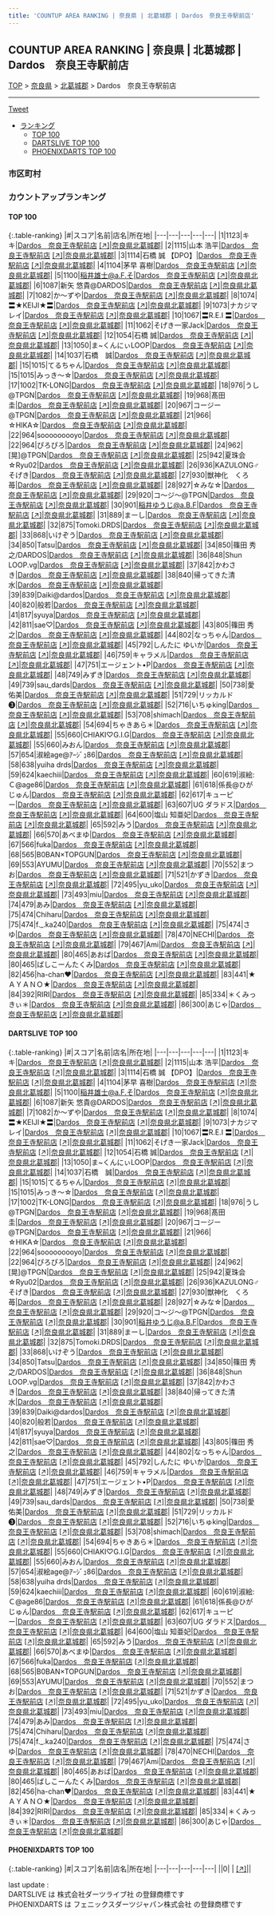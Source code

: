 ```yaml
---
title: 'COUNTUP AREA RANKING | 奈良県 | 北葛城郡 | Dardos　奈良王寺駅前店'
---
```

## COUNTUP AREA RANKING | 奈良県 | 北葛城郡 | Dardos　奈良王寺駅前店

[TOP](/darts/rank/) > [奈良県](/darts/rank/奈良県/) > [北葛城郡](/darts/rank/奈良県/北葛城郡/) > Dardos　奈良王寺駅前店

___

<a href="https://twitter.com/share?ref_src=twsrc%5Etfw" data-text="COUNTUP AREA RANKING | 奈良県北葛城郡Dardos　奈良王寺駅前店" class="twitter-share-button" data-hashtags="DARTSLIVE,PHOENIXDARTS,darts,ダーツ" data-show-count="false">Tweet</a>

* [ランキング](#カウントアップランキング)
    * [TOP 100](#top-100)
    * [DARTSLIVE TOP 100](#dartslive-top-100)
    * [PHOENIXDARTS TOP 100](#phoenixdarts-top-100)

### 市区町村

<ul>

</ul>

### カウントアップランキング

#### TOP 100



{:.table-ranking}
|#|スコア|名前|店名|所在地|
|---|---|---|---|---|
|1|1123|<span class="rank-name-dl">キキ</span>|<a href="/darts/rank/shops/8b7382d19aa26f04790ab824ce8730e5.html">Dardos　奈良王寺駅前店</a> <a href="https://search.dartslive.com/jp/shop/8b7382d19aa26f04790ab824ce8730e5">[↗]</a>|<a href="/darts/rank/奈良県/北葛城郡">奈良県北葛城郡</a>|
|2|1115|<span class="rank-name-dl">山本 浩平</span>|<a href="/darts/rank/shops/8b7382d19aa26f04790ab824ce8730e5.html">Dardos　奈良王寺駅前店</a> <a href="https://search.dartslive.com/jp/shop/8b7382d19aa26f04790ab824ce8730e5">[↗]</a>|<a href="/darts/rank/奈良県/北葛城郡">奈良県北葛城郡</a>|
|3|1114|<span class="rank-name-dl">石橋 誠 【DPO】</span>|<a href="/darts/rank/shops/8b7382d19aa26f04790ab824ce8730e5.html">Dardos　奈良王寺駅前店</a> <a href="https://search.dartslive.com/jp/shop/8b7382d19aa26f04790ab824ce8730e5">[↗]</a>|<a href="/darts/rank/奈良県/北葛城郡">奈良県北葛城郡</a>|
|4|1104|<span class="rank-name-dl">茅早 喜樹</span>|<a href="/darts/rank/shops/8b7382d19aa26f04790ab824ce8730e5.html">Dardos　奈良王寺駅前店</a> <a href="https://search.dartslive.com/jp/shop/8b7382d19aa26f04790ab824ce8730e5">[↗]</a>|<a href="/darts/rank/奈良県/北葛城郡">奈良県北葛城郡</a>|
|5|1100|<span class="rank-name-dl">稲井雄士@a.F.そ</span>|<a href="/darts/rank/shops/8b7382d19aa26f04790ab824ce8730e5.html">Dardos　奈良王寺駅前店</a> <a href="https://search.dartslive.com/jp/shop/8b7382d19aa26f04790ab824ce8730e5">[↗]</a>|<a href="/darts/rank/奈良県/北葛城郡">奈良県北葛城郡</a>|
|6|1087|<span class="rank-name-dl">新矢 悠貴@DARDOS</span>|<a href="/darts/rank/shops/8b7382d19aa26f04790ab824ce8730e5.html">Dardos　奈良王寺駅前店</a> <a href="https://search.dartslive.com/jp/shop/8b7382d19aa26f04790ab824ce8730e5">[↗]</a>|<a href="/darts/rank/奈良県/北葛城郡">奈良県北葛城郡</a>|
|7|1082|<span class="rank-name-dl">か～ずや</span>|<a href="/darts/rank/shops/8b7382d19aa26f04790ab824ce8730e5.html">Dardos　奈良王寺駅前店</a> <a href="https://search.dartslive.com/jp/shop/8b7382d19aa26f04790ab824ce8730e5">[↗]</a>|<a href="/darts/rank/奈良県/北葛城郡">奈良県北葛城郡</a>|
|8|1074|<span class="rank-name-dl">〓★KEIJI★〓</span>|<a href="/darts/rank/shops/8b7382d19aa26f04790ab824ce8730e5.html">Dardos　奈良王寺駅前店</a> <a href="https://search.dartslive.com/jp/shop/8b7382d19aa26f04790ab824ce8730e5">[↗]</a>|<a href="/darts/rank/奈良県/北葛城郡">奈良県北葛城郡</a>|
|9|1073|<span class="rank-name-dl">ナカジマレイ</span>|<a href="/darts/rank/shops/8b7382d19aa26f04790ab824ce8730e5.html">Dardos　奈良王寺駅前店</a> <a href="https://search.dartslive.com/jp/shop/8b7382d19aa26f04790ab824ce8730e5">[↗]</a>|<a href="/darts/rank/奈良県/北葛城郡">奈良県北葛城郡</a>|
|10|1067|<span class="rank-name-dl">〓R.E.I 〓</span>|<a href="/darts/rank/shops/8b7382d19aa26f04790ab824ce8730e5.html">Dardos　奈良王寺駅前店</a> <a href="https://search.dartslive.com/jp/shop/8b7382d19aa26f04790ab824ce8730e5">[↗]</a>|<a href="/darts/rank/奈良県/北葛城郡">奈良県北葛城郡</a>|
|11|1062|<span class="rank-name-dl">そげき一家Jack</span>|<a href="/darts/rank/shops/8b7382d19aa26f04790ab824ce8730e5.html">Dardos　奈良王寺駅前店</a> <a href="https://search.dartslive.com/jp/shop/8b7382d19aa26f04790ab824ce8730e5">[↗]</a>|<a href="/darts/rank/奈良県/北葛城郡">奈良県北葛城郡</a>|
|12|1054|<span class="rank-name-dl">石橋 誠</span>|<a href="/darts/rank/shops/8b7382d19aa26f04790ab824ce8730e5.html">Dardos　奈良王寺駅前店</a> <a href="https://search.dartslive.com/jp/shop/8b7382d19aa26f04790ab824ce8730e5">[↗]</a>|<a href="/darts/rank/奈良県/北葛城郡">奈良県北葛城郡</a>|
|13|1050|<span class="rank-name-dl">ま~くんにぃLOOP</span>|<a href="/darts/rank/shops/8b7382d19aa26f04790ab824ce8730e5.html">Dardos　奈良王寺駅前店</a> <a href="https://search.dartslive.com/jp/shop/8b7382d19aa26f04790ab824ce8730e5">[↗]</a>|<a href="/darts/rank/奈良県/北葛城郡">奈良県北葛城郡</a>|
|14|1037|<span class="rank-name-dl">石橋　誠</span>|<a href="/darts/rank/shops/8b7382d19aa26f04790ab824ce8730e5.html">Dardos　奈良王寺駅前店</a> <a href="https://search.dartslive.com/jp/shop/8b7382d19aa26f04790ab824ce8730e5">[↗]</a>|<a href="/darts/rank/奈良県/北葛城郡">奈良県北葛城郡</a>|
|15|1015|<span class="rank-name-dl">てるちゃん</span>|<a href="/darts/rank/shops/8b7382d19aa26f04790ab824ce8730e5.html">Dardos　奈良王寺駅前店</a> <a href="https://search.dartslive.com/jp/shop/8b7382d19aa26f04790ab824ce8730e5">[↗]</a>|<a href="/darts/rank/奈良県/北葛城郡">奈良県北葛城郡</a>|
|15|1015|<span class="rank-name-dl">みっき〜☆</span>|<a href="/darts/rank/shops/8b7382d19aa26f04790ab824ce8730e5.html">Dardos　奈良王寺駅前店</a> <a href="https://search.dartslive.com/jp/shop/8b7382d19aa26f04790ab824ce8730e5">[↗]</a>|<a href="/darts/rank/奈良県/北葛城郡">奈良県北葛城郡</a>|
|17|1002|<span class="rank-name-dl">TK-LONG</span>|<a href="/darts/rank/shops/8b7382d19aa26f04790ab824ce8730e5.html">Dardos　奈良王寺駅前店</a> <a href="https://search.dartslive.com/jp/shop/8b7382d19aa26f04790ab824ce8730e5">[↗]</a>|<a href="/darts/rank/奈良県/北葛城郡">奈良県北葛城郡</a>|
|18|976|<span class="rank-name-dl">うし@TPGN</span>|<a href="/darts/rank/shops/8b7382d19aa26f04790ab824ce8730e5.html">Dardos　奈良王寺駅前店</a> <a href="https://search.dartslive.com/jp/shop/8b7382d19aa26f04790ab824ce8730e5">[↗]</a>|<a href="/darts/rank/奈良県/北葛城郡">奈良県北葛城郡</a>|
|19|968|<span class="rank-name-dl">髙田　圭</span>|<a href="/darts/rank/shops/8b7382d19aa26f04790ab824ce8730e5.html">Dardos　奈良王寺駅前店</a> <a href="https://search.dartslive.com/jp/shop/8b7382d19aa26f04790ab824ce8730e5">[↗]</a>|<a href="/darts/rank/奈良県/北葛城郡">奈良県北葛城郡</a>|
|20|967|<span class="rank-name-dl">コージー@TPGN</span>|<a href="/darts/rank/shops/8b7382d19aa26f04790ab824ce8730e5.html">Dardos　奈良王寺駅前店</a> <a href="https://search.dartslive.com/jp/shop/8b7382d19aa26f04790ab824ce8730e5">[↗]</a>|<a href="/darts/rank/奈良県/北葛城郡">奈良県北葛城郡</a>|
|21|966|<span class="rank-name-dl">☆HIKA☆</span>|<a href="/darts/rank/shops/8b7382d19aa26f04790ab824ce8730e5.html">Dardos　奈良王寺駅前店</a> <a href="https://search.dartslive.com/jp/shop/8b7382d19aa26f04790ab824ce8730e5">[↗]</a>|<a href="/darts/rank/奈良県/北葛城郡">奈良県北葛城郡</a>|
|22|964|<span class="rank-name-dl">sooooooooyo</span>|<a href="/darts/rank/shops/8b7382d19aa26f04790ab824ce8730e5.html">Dardos　奈良王寺駅前店</a> <a href="https://search.dartslive.com/jp/shop/8b7382d19aa26f04790ab824ce8730e5">[↗]</a>|<a href="/darts/rank/奈良県/北葛城郡">奈良県北葛城郡</a>|
|22|964|<span class="rank-name-dl">ぴろぴろ</span>|<a href="/darts/rank/shops/8b7382d19aa26f04790ab824ce8730e5.html">Dardos　奈良王寺駅前店</a> <a href="https://search.dartslive.com/jp/shop/8b7382d19aa26f04790ab824ce8730e5">[↗]</a>|<a href="/darts/rank/奈良県/北葛城郡">奈良県北葛城郡</a>|
|24|962|<span class="rank-name-dl">[晃]@TPGN</span>|<a href="/darts/rank/shops/8b7382d19aa26f04790ab824ce8730e5.html">Dardos　奈良王寺駅前店</a> <a href="https://search.dartslive.com/jp/shop/8b7382d19aa26f04790ab824ce8730e5">[↗]</a>|<a href="/darts/rank/奈良県/北葛城郡">奈良県北葛城郡</a>|
|25|942|<span class="rank-name-dl">夏珠会☆Ryu02</span>|<a href="/darts/rank/shops/8b7382d19aa26f04790ab824ce8730e5.html">Dardos　奈良王寺駅前店</a> <a href="https://search.dartslive.com/jp/shop/8b7382d19aa26f04790ab824ce8730e5">[↗]</a>|<a href="/darts/rank/奈良県/北葛城郡">奈良県北葛城郡</a>|
|26|936|<span class="rank-name-dl">KAZULONG♂そげき</span>|<a href="/darts/rank/shops/8b7382d19aa26f04790ab824ce8730e5.html">Dardos　奈良王寺駅前店</a> <a href="https://search.dartslive.com/jp/shop/8b7382d19aa26f04790ab824ce8730e5">[↗]</a>|<a href="/darts/rank/奈良県/北葛城郡">奈良県北葛城郡</a>|
|27|930|<span class="rank-name-dl">獣神化　くろ苺</span>|<a href="/darts/rank/shops/8b7382d19aa26f04790ab824ce8730e5.html">Dardos　奈良王寺駅前店</a> <a href="https://search.dartslive.com/jp/shop/8b7382d19aa26f04790ab824ce8730e5">[↗]</a>|<a href="/darts/rank/奈良県/北葛城郡">奈良県北葛城郡</a>|
|28|927|<span class="rank-name-dl">☆みな☆</span>|<a href="/darts/rank/shops/8b7382d19aa26f04790ab824ce8730e5.html">Dardos　奈良王寺駅前店</a> <a href="https://search.dartslive.com/jp/shop/8b7382d19aa26f04790ab824ce8730e5">[↗]</a>|<a href="/darts/rank/奈良県/北葛城郡">奈良県北葛城郡</a>|
|29|920|<span class="rank-name-dl">コ～ジ～@TPGN</span>|<a href="/darts/rank/shops/8b7382d19aa26f04790ab824ce8730e5.html">Dardos　奈良王寺駅前店</a> <a href="https://search.dartslive.com/jp/shop/8b7382d19aa26f04790ab824ce8730e5">[↗]</a>|<a href="/darts/rank/奈良県/北葛城郡">奈良県北葛城郡</a>|
|30|901|<span class="rank-name-dl">稲井ゆうじ@a.B.F</span>|<a href="/darts/rank/shops/8b7382d19aa26f04790ab824ce8730e5.html">Dardos　奈良王寺駅前店</a> <a href="https://search.dartslive.com/jp/shop/8b7382d19aa26f04790ab824ce8730e5">[↗]</a>|<a href="/darts/rank/奈良県/北葛城郡">奈良県北葛城郡</a>|
|31|889|<span class="rank-name-dl">まーし</span>|<a href="/darts/rank/shops/8b7382d19aa26f04790ab824ce8730e5.html">Dardos　奈良王寺駅前店</a> <a href="https://search.dartslive.com/jp/shop/8b7382d19aa26f04790ab824ce8730e5">[↗]</a>|<a href="/darts/rank/奈良県/北葛城郡">奈良県北葛城郡</a>|
|32|875|<span class="rank-name-dl">Tomoki.DRDS</span>|<a href="/darts/rank/shops/8b7382d19aa26f04790ab824ce8730e5.html">Dardos　奈良王寺駅前店</a> <a href="https://search.dartslive.com/jp/shop/8b7382d19aa26f04790ab824ce8730e5">[↗]</a>|<a href="/darts/rank/奈良県/北葛城郡">奈良県北葛城郡</a>|
|33|868|<span class="rank-name-dl">いけぞう</span>|<a href="/darts/rank/shops/8b7382d19aa26f04790ab824ce8730e5.html">Dardos　奈良王寺駅前店</a> <a href="https://search.dartslive.com/jp/shop/8b7382d19aa26f04790ab824ce8730e5">[↗]</a>|<a href="/darts/rank/奈良県/北葛城郡">奈良県北葛城郡</a>|
|34|850|<span class="rank-name-dl">Tatsu</span>|<a href="/darts/rank/shops/8b7382d19aa26f04790ab824ce8730e5.html">Dardos　奈良王寺駅前店</a> <a href="https://search.dartslive.com/jp/shop/8b7382d19aa26f04790ab824ce8730e5">[↗]</a>|<a href="/darts/rank/奈良県/北葛城郡">奈良県北葛城郡</a>|
|34|850|<span class="rank-name-dl">篠田 秀之/DARDOS</span>|<a href="/darts/rank/shops/8b7382d19aa26f04790ab824ce8730e5.html">Dardos　奈良王寺駅前店</a> <a href="https://search.dartslive.com/jp/shop/8b7382d19aa26f04790ab824ce8730e5">[↗]</a>|<a href="/darts/rank/奈良県/北葛城郡">奈良県北葛城郡</a>|
|36|848|<span class="rank-name-dl">Shun LOOP.vg</span>|<a href="/darts/rank/shops/8b7382d19aa26f04790ab824ce8730e5.html">Dardos　奈良王寺駅前店</a> <a href="https://search.dartslive.com/jp/shop/8b7382d19aa26f04790ab824ce8730e5">[↗]</a>|<a href="/darts/rank/奈良県/北葛城郡">奈良県北葛城郡</a>|
|37|842|<span class="rank-name-dl">かわさき</span>|<a href="/darts/rank/shops/8b7382d19aa26f04790ab824ce8730e5.html">Dardos　奈良王寺駅前店</a> <a href="https://search.dartslive.com/jp/shop/8b7382d19aa26f04790ab824ce8730e5">[↗]</a>|<a href="/darts/rank/奈良県/北葛城郡">奈良県北葛城郡</a>|
|38|840|<span class="rank-name-dl">帰ってきた清水</span>|<a href="/darts/rank/shops/8b7382d19aa26f04790ab824ce8730e5.html">Dardos　奈良王寺駅前店</a> <a href="https://search.dartslive.com/jp/shop/8b7382d19aa26f04790ab824ce8730e5">[↗]</a>|<a href="/darts/rank/奈良県/北葛城郡">奈良県北葛城郡</a>|
|39|839|<span class="rank-name-dl">Daiki@dardos</span>|<a href="/darts/rank/shops/8b7382d19aa26f04790ab824ce8730e5.html">Dardos　奈良王寺駅前店</a> <a href="https://search.dartslive.com/jp/shop/8b7382d19aa26f04790ab824ce8730e5">[↗]</a>|<a href="/darts/rank/奈良県/北葛城郡">奈良県北葛城郡</a>|
|40|820|<span class="rank-name-dl">般若</span>|<a href="/darts/rank/shops/8b7382d19aa26f04790ab824ce8730e5.html">Dardos　奈良王寺駅前店</a> <a href="https://search.dartslive.com/jp/shop/8b7382d19aa26f04790ab824ce8730e5">[↗]</a>|<a href="/darts/rank/奈良県/北葛城郡">奈良県北葛城郡</a>|
|41|817|<span class="rank-name-dl">syuya</span>|<a href="/darts/rank/shops/8b7382d19aa26f04790ab824ce8730e5.html">Dardos　奈良王寺駅前店</a> <a href="https://search.dartslive.com/jp/shop/8b7382d19aa26f04790ab824ce8730e5">[↗]</a>|<a href="/darts/rank/奈良県/北葛城郡">奈良県北葛城郡</a>|
|42|811|<span class="rank-name-dl">sae♡</span>|<a href="/darts/rank/shops/8b7382d19aa26f04790ab824ce8730e5.html">Dardos　奈良王寺駅前店</a> <a href="https://search.dartslive.com/jp/shop/8b7382d19aa26f04790ab824ce8730e5">[↗]</a>|<a href="/darts/rank/奈良県/北葛城郡">奈良県北葛城郡</a>|
|43|805|<span class="rank-name-dl">篠田 秀之</span>|<a href="/darts/rank/shops/8b7382d19aa26f04790ab824ce8730e5.html">Dardos　奈良王寺駅前店</a> <a href="https://search.dartslive.com/jp/shop/8b7382d19aa26f04790ab824ce8730e5">[↗]</a>|<a href="/darts/rank/奈良県/北葛城郡">奈良県北葛城郡</a>|
|44|802|<span class="rank-name-dl">なっちゃん</span>|<a href="/darts/rank/shops/8b7382d19aa26f04790ab824ce8730e5.html">Dardos　奈良王寺駅前店</a> <a href="https://search.dartslive.com/jp/shop/8b7382d19aa26f04790ab824ce8730e5">[↗]</a>|<a href="/darts/rank/奈良県/北葛城郡">奈良県北葛城郡</a>|
|45|792|<span class="rank-name-dl">しんたに ゆいか</span>|<a href="/darts/rank/shops/8b7382d19aa26f04790ab824ce8730e5.html">Dardos　奈良王寺駅前店</a> <a href="https://search.dartslive.com/jp/shop/8b7382d19aa26f04790ab824ce8730e5">[↗]</a>|<a href="/darts/rank/奈良県/北葛城郡">奈良県北葛城郡</a>|
|46|759|<span class="rank-name-dl">キャラメル</span>|<a href="/darts/rank/shops/8b7382d19aa26f04790ab824ce8730e5.html">Dardos　奈良王寺駅前店</a> <a href="https://search.dartslive.com/jp/shop/8b7382d19aa26f04790ab824ce8730e5">[↗]</a>|<a href="/darts/rank/奈良県/北葛城郡">奈良県北葛城郡</a>|
|47|751|<span class="rank-name-dl">エージェント•P</span>|<a href="/darts/rank/shops/8b7382d19aa26f04790ab824ce8730e5.html">Dardos　奈良王寺駅前店</a> <a href="https://search.dartslive.com/jp/shop/8b7382d19aa26f04790ab824ce8730e5">[↗]</a>|<a href="/darts/rank/奈良県/北葛城郡">奈良県北葛城郡</a>|
|48|749|<span class="rank-name-dl">みずき</span>|<a href="/darts/rank/shops/8b7382d19aa26f04790ab824ce8730e5.html">Dardos　奈良王寺駅前店</a> <a href="https://search.dartslive.com/jp/shop/8b7382d19aa26f04790ab824ce8730e5">[↗]</a>|<a href="/darts/rank/奈良県/北葛城郡">奈良県北葛城郡</a>|
|49|739|<span class="rank-name-dl">sau_dards</span>|<a href="/darts/rank/shops/8b7382d19aa26f04790ab824ce8730e5.html">Dardos　奈良王寺駅前店</a> <a href="https://search.dartslive.com/jp/shop/8b7382d19aa26f04790ab824ce8730e5">[↗]</a>|<a href="/darts/rank/奈良県/北葛城郡">奈良県北葛城郡</a>|
|50|738|<span class="rank-name-dl">愛佑美</span>|<a href="/darts/rank/shops/8b7382d19aa26f04790ab824ce8730e5.html">Dardos　奈良王寺駅前店</a> <a href="https://search.dartslive.com/jp/shop/8b7382d19aa26f04790ab824ce8730e5">[↗]</a>|<a href="/darts/rank/奈良県/北葛城郡">奈良県北葛城郡</a>|
|51|729|<span class="rank-name-dl">リッカルド❸</span>|<a href="/darts/rank/shops/8b7382d19aa26f04790ab824ce8730e5.html">Dardos　奈良王寺駅前店</a> <a href="https://search.dartslive.com/jp/shop/8b7382d19aa26f04790ab824ce8730e5">[↗]</a>|<a href="/darts/rank/奈良県/北葛城郡">奈良県北葛城郡</a>|
|52|716|<span class="rank-name-dl">いちゅking</span>|<a href="/darts/rank/shops/8b7382d19aa26f04790ab824ce8730e5.html">Dardos　奈良王寺駅前店</a> <a href="https://search.dartslive.com/jp/shop/8b7382d19aa26f04790ab824ce8730e5">[↗]</a>|<a href="/darts/rank/奈良県/北葛城郡">奈良県北葛城郡</a>|
|53|708|<span class="rank-name-dl">shimach</span>|<a href="/darts/rank/shops/8b7382d19aa26f04790ab824ce8730e5.html">Dardos　奈良王寺駅前店</a> <a href="https://search.dartslive.com/jp/shop/8b7382d19aa26f04790ab824ce8730e5">[↗]</a>|<a href="/darts/rank/奈良県/北葛城郡">奈良県北葛城郡</a>|
|54|694|<span class="rank-name-dl">ちゃきあら＊</span>|<a href="/darts/rank/shops/8b7382d19aa26f04790ab824ce8730e5.html">Dardos　奈良王寺駅前店</a> <a href="https://search.dartslive.com/jp/shop/8b7382d19aa26f04790ab824ce8730e5">[↗]</a>|<a href="/darts/rank/奈良県/北葛城郡">奈良県北葛城郡</a>|
|55|660|<span class="rank-name-dl">CHIAKI♡G.I.G</span>|<a href="/darts/rank/shops/8b7382d19aa26f04790ab824ce8730e5.html">Dardos　奈良王寺駅前店</a> <a href="https://search.dartslive.com/jp/shop/8b7382d19aa26f04790ab824ce8730e5">[↗]</a>|<a href="/darts/rank/奈良県/北葛城郡">奈良県北葛城郡</a>|
|55|660|<span class="rank-name-dl">みおん</span>|<a href="/darts/rank/shops/8b7382d19aa26f04790ab824ce8730e5.html">Dardos　奈良王寺駅前店</a> <a href="https://search.dartslive.com/jp/shop/8b7382d19aa26f04790ab824ce8730e5">[↗]</a>|<a href="/darts/rank/奈良県/北葛城郡">奈良県北葛城郡</a>|
|57|654|<span class="rank-name-dl">淑絵age@ｱｰｼﾞｭ86</span>|<a href="/darts/rank/shops/8b7382d19aa26f04790ab824ce8730e5.html">Dardos　奈良王寺駅前店</a> <a href="https://search.dartslive.com/jp/shop/8b7382d19aa26f04790ab824ce8730e5">[↗]</a>|<a href="/darts/rank/奈良県/北葛城郡">奈良県北葛城郡</a>|
|58|638|<span class="rank-name-dl">yuiha drds</span>|<a href="/darts/rank/shops/8b7382d19aa26f04790ab824ce8730e5.html">Dardos　奈良王寺駅前店</a> <a href="https://search.dartslive.com/jp/shop/8b7382d19aa26f04790ab824ce8730e5">[↗]</a>|<a href="/darts/rank/奈良県/北葛城郡">奈良県北葛城郡</a>|
|59|624|<span class="rank-name-dl">kaechiii</span>|<a href="/darts/rank/shops/8b7382d19aa26f04790ab824ce8730e5.html">Dardos　奈良王寺駅前店</a> <a href="https://search.dartslive.com/jp/shop/8b7382d19aa26f04790ab824ce8730e5">[↗]</a>|<a href="/darts/rank/奈良県/北葛城郡">奈良県北葛城郡</a>|
|60|619|<span class="rank-name-dl">淑絵:Ｃ@age86</span>|<a href="/darts/rank/shops/8b7382d19aa26f04790ab824ce8730e5.html">Dardos　奈良王寺駅前店</a> <a href="https://search.dartslive.com/jp/shop/8b7382d19aa26f04790ab824ce8730e5">[↗]</a>|<a href="/darts/rank/奈良県/北葛城郡">奈良県北葛城郡</a>|
|61|618|<span class="rank-name-dl">係長@ひがじゅん</span>|<a href="/darts/rank/shops/8b7382d19aa26f04790ab824ce8730e5.html">Dardos　奈良王寺駅前店</a> <a href="https://search.dartslive.com/jp/shop/8b7382d19aa26f04790ab824ce8730e5">[↗]</a>|<a href="/darts/rank/奈良県/北葛城郡">奈良県北葛城郡</a>|
|62|617|<span class="rank-name-dl">キューピー</span>|<a href="/darts/rank/shops/8b7382d19aa26f04790ab824ce8730e5.html">Dardos　奈良王寺駅前店</a> <a href="https://search.dartslive.com/jp/shop/8b7382d19aa26f04790ab824ce8730e5">[↗]</a>|<a href="/darts/rank/奈良県/北葛城郡">奈良県北葛城郡</a>|
|63|607|<span class="rank-name-dl">UG ダラドス</span>|<a href="/darts/rank/shops/8b7382d19aa26f04790ab824ce8730e5.html">Dardos　奈良王寺駅前店</a> <a href="https://search.dartslive.com/jp/shop/8b7382d19aa26f04790ab824ce8730e5">[↗]</a>|<a href="/darts/rank/奈良県/北葛城郡">奈良県北葛城郡</a>|
|64|600|<span class="rank-name-dl">塩山 知亜妃</span>|<a href="/darts/rank/shops/8b7382d19aa26f04790ab824ce8730e5.html">Dardos　奈良王寺駅前店</a> <a href="https://search.dartslive.com/jp/shop/8b7382d19aa26f04790ab824ce8730e5">[↗]</a>|<a href="/darts/rank/奈良県/北葛城郡">奈良県北葛城郡</a>|
|65|592|<span class="rank-name-dl">みう</span>|<a href="/darts/rank/shops/8b7382d19aa26f04790ab824ce8730e5.html">Dardos　奈良王寺駅前店</a> <a href="https://search.dartslive.com/jp/shop/8b7382d19aa26f04790ab824ce8730e5">[↗]</a>|<a href="/darts/rank/奈良県/北葛城郡">奈良県北葛城郡</a>|
|66|570|<span class="rank-name-dl">あべまゆ</span>|<a href="/darts/rank/shops/8b7382d19aa26f04790ab824ce8730e5.html">Dardos　奈良王寺駅前店</a> <a href="https://search.dartslive.com/jp/shop/8b7382d19aa26f04790ab824ce8730e5">[↗]</a>|<a href="/darts/rank/奈良県/北葛城郡">奈良県北葛城郡</a>|
|67|566|<span class="rank-name-dl">fuka</span>|<a href="/darts/rank/shops/8b7382d19aa26f04790ab824ce8730e5.html">Dardos　奈良王寺駅前店</a> <a href="https://search.dartslive.com/jp/shop/8b7382d19aa26f04790ab824ce8730e5">[↗]</a>|<a href="/darts/rank/奈良県/北葛城郡">奈良県北葛城郡</a>|
|68|565|<span class="rank-name-dl">B0BAN×TOPGUN</span>|<a href="/darts/rank/shops/8b7382d19aa26f04790ab824ce8730e5.html">Dardos　奈良王寺駅前店</a> <a href="https://search.dartslive.com/jp/shop/8b7382d19aa26f04790ab824ce8730e5">[↗]</a>|<a href="/darts/rank/奈良県/北葛城郡">奈良県北葛城郡</a>|
|69|553|<span class="rank-name-dl">AYUMU</span>|<a href="/darts/rank/shops/8b7382d19aa26f04790ab824ce8730e5.html">Dardos　奈良王寺駅前店</a> <a href="https://search.dartslive.com/jp/shop/8b7382d19aa26f04790ab824ce8730e5">[↗]</a>|<a href="/darts/rank/奈良県/北葛城郡">奈良県北葛城郡</a>|
|70|552|<span class="rank-name-dl">まつお</span>|<a href="/darts/rank/shops/8b7382d19aa26f04790ab824ce8730e5.html">Dardos　奈良王寺駅前店</a> <a href="https://search.dartslive.com/jp/shop/8b7382d19aa26f04790ab824ce8730e5">[↗]</a>|<a href="/darts/rank/奈良県/北葛城郡">奈良県北葛城郡</a>|
|71|521|<span class="rank-name-dl">かずき</span>|<a href="/darts/rank/shops/8b7382d19aa26f04790ab824ce8730e5.html">Dardos　奈良王寺駅前店</a> <a href="https://search.dartslive.com/jp/shop/8b7382d19aa26f04790ab824ce8730e5">[↗]</a>|<a href="/darts/rank/奈良県/北葛城郡">奈良県北葛城郡</a>|
|72|495|<span class="rank-name-dl">yu_uko</span>|<a href="/darts/rank/shops/8b7382d19aa26f04790ab824ce8730e5.html">Dardos　奈良王寺駅前店</a> <a href="https://search.dartslive.com/jp/shop/8b7382d19aa26f04790ab824ce8730e5">[↗]</a>|<a href="/darts/rank/奈良県/北葛城郡">奈良県北葛城郡</a>|
|73|493|<span class="rank-name-dl">miu</span>|<a href="/darts/rank/shops/8b7382d19aa26f04790ab824ce8730e5.html">Dardos　奈良王寺駅前店</a> <a href="https://search.dartslive.com/jp/shop/8b7382d19aa26f04790ab824ce8730e5">[↗]</a>|<a href="/darts/rank/奈良県/北葛城郡">奈良県北葛城郡</a>|
|74|479|<span class="rank-name-dl">あみ</span>|<a href="/darts/rank/shops/8b7382d19aa26f04790ab824ce8730e5.html">Dardos　奈良王寺駅前店</a> <a href="https://search.dartslive.com/jp/shop/8b7382d19aa26f04790ab824ce8730e5">[↗]</a>|<a href="/darts/rank/奈良県/北葛城郡">奈良県北葛城郡</a>|
|75|474|<span class="rank-name-dl">Chiharu</span>|<a href="/darts/rank/shops/8b7382d19aa26f04790ab824ce8730e5.html">Dardos　奈良王寺駅前店</a> <a href="https://search.dartslive.com/jp/shop/8b7382d19aa26f04790ab824ce8730e5">[↗]</a>|<a href="/darts/rank/奈良県/北葛城郡">奈良県北葛城郡</a>|
|75|474|<span class="rank-name-dl">f._.ka240</span>|<a href="/darts/rank/shops/8b7382d19aa26f04790ab824ce8730e5.html">Dardos　奈良王寺駅前店</a> <a href="https://search.dartslive.com/jp/shop/8b7382d19aa26f04790ab824ce8730e5">[↗]</a>|<a href="/darts/rank/奈良県/北葛城郡">奈良県北葛城郡</a>|
|75|474|<span class="rank-name-dl">さゆ</span>|<a href="/darts/rank/shops/8b7382d19aa26f04790ab824ce8730e5.html">Dardos　奈良王寺駅前店</a> <a href="https://search.dartslive.com/jp/shop/8b7382d19aa26f04790ab824ce8730e5">[↗]</a>|<a href="/darts/rank/奈良県/北葛城郡">奈良県北葛城郡</a>|
|78|470|<span class="rank-name-dl">NECHI</span>|<a href="/darts/rank/shops/8b7382d19aa26f04790ab824ce8730e5.html">Dardos　奈良王寺駅前店</a> <a href="https://search.dartslive.com/jp/shop/8b7382d19aa26f04790ab824ce8730e5">[↗]</a>|<a href="/darts/rank/奈良県/北葛城郡">奈良県北葛城郡</a>|
|79|467|<span class="rank-name-dl">Ami</span>|<a href="/darts/rank/shops/8b7382d19aa26f04790ab824ce8730e5.html">Dardos　奈良王寺駅前店</a> <a href="https://search.dartslive.com/jp/shop/8b7382d19aa26f04790ab824ce8730e5">[↗]</a>|<a href="/darts/rank/奈良県/北葛城郡">奈良県北葛城郡</a>|
|80|465|<span class="rank-name-dl">あおば</span>|<a href="/darts/rank/shops/8b7382d19aa26f04790ab824ce8730e5.html">Dardos　奈良王寺駅前店</a> <a href="https://search.dartslive.com/jp/shop/8b7382d19aa26f04790ab824ce8730e5">[↗]</a>|<a href="/darts/rank/奈良県/北葛城郡">奈良県北葛城郡</a>|
|80|465|<span class="rank-name-dl">ばしこーんたくみ</span>|<a href="/darts/rank/shops/8b7382d19aa26f04790ab824ce8730e5.html">Dardos　奈良王寺駅前店</a> <a href="https://search.dartslive.com/jp/shop/8b7382d19aa26f04790ab824ce8730e5">[↗]</a>|<a href="/darts/rank/奈良県/北葛城郡">奈良県北葛城郡</a>|
|82|456|<span class="rank-name-dl">ha-chan❤︎</span>|<a href="/darts/rank/shops/8b7382d19aa26f04790ab824ce8730e5.html">Dardos　奈良王寺駅前店</a> <a href="https://search.dartslive.com/jp/shop/8b7382d19aa26f04790ab824ce8730e5">[↗]</a>|<a href="/darts/rank/奈良県/北葛城郡">奈良県北葛城郡</a>|
|83|441|<span class="rank-name-dl">★ＡＹＡＮＯ★</span>|<a href="/darts/rank/shops/8b7382d19aa26f04790ab824ce8730e5.html">Dardos　奈良王寺駅前店</a> <a href="https://search.dartslive.com/jp/shop/8b7382d19aa26f04790ab824ce8730e5">[↗]</a>|<a href="/darts/rank/奈良県/北葛城郡">奈良県北葛城郡</a>|
|84|392|<span class="rank-name-dl">RIRI</span>|<a href="/darts/rank/shops/8b7382d19aa26f04790ab824ce8730e5.html">Dardos　奈良王寺駅前店</a> <a href="https://search.dartslive.com/jp/shop/8b7382d19aa26f04790ab824ce8730e5">[↗]</a>|<a href="/darts/rank/奈良県/北葛城郡">奈良県北葛城郡</a>|
|85|334|<span class="rank-name-dl">＊くみっきぃ＊</span>|<a href="/darts/rank/shops/8b7382d19aa26f04790ab824ce8730e5.html">Dardos　奈良王寺駅前店</a> <a href="https://search.dartslive.com/jp/shop/8b7382d19aa26f04790ab824ce8730e5">[↗]</a>|<a href="/darts/rank/奈良県/北葛城郡">奈良県北葛城郡</a>|
|86|300|<span class="rank-name-dl">あじゃ</span>|<a href="/darts/rank/shops/8b7382d19aa26f04790ab824ce8730e5.html">Dardos　奈良王寺駅前店</a> <a href="https://search.dartslive.com/jp/shop/8b7382d19aa26f04790ab824ce8730e5">[↗]</a>|<a href="/darts/rank/奈良県/北葛城郡">奈良県北葛城郡</a>|


#### DARTSLIVE TOP 100



{:.table-ranking}
|#|スコア|名前|店名|所在地|
|---|---|---|---|---|
|1|1123|<span class="rank-name-dl">キキ</span>|<a href="/darts/rank/shops/8b7382d19aa26f04790ab824ce8730e5.html">Dardos　奈良王寺駅前店</a> <a href="https://search.dartslive.com/jp/shop/8b7382d19aa26f04790ab824ce8730e5">[↗]</a>|<a href="/darts/rank/奈良県/北葛城郡">奈良県北葛城郡</a>|
|2|1115|<span class="rank-name-dl">山本 浩平</span>|<a href="/darts/rank/shops/8b7382d19aa26f04790ab824ce8730e5.html">Dardos　奈良王寺駅前店</a> <a href="https://search.dartslive.com/jp/shop/8b7382d19aa26f04790ab824ce8730e5">[↗]</a>|<a href="/darts/rank/奈良県/北葛城郡">奈良県北葛城郡</a>|
|3|1114|<span class="rank-name-dl">石橋 誠 【DPO】</span>|<a href="/darts/rank/shops/8b7382d19aa26f04790ab824ce8730e5.html">Dardos　奈良王寺駅前店</a> <a href="https://search.dartslive.com/jp/shop/8b7382d19aa26f04790ab824ce8730e5">[↗]</a>|<a href="/darts/rank/奈良県/北葛城郡">奈良県北葛城郡</a>|
|4|1104|<span class="rank-name-dl">茅早 喜樹</span>|<a href="/darts/rank/shops/8b7382d19aa26f04790ab824ce8730e5.html">Dardos　奈良王寺駅前店</a> <a href="https://search.dartslive.com/jp/shop/8b7382d19aa26f04790ab824ce8730e5">[↗]</a>|<a href="/darts/rank/奈良県/北葛城郡">奈良県北葛城郡</a>|
|5|1100|<span class="rank-name-dl">稲井雄士@a.F.そ</span>|<a href="/darts/rank/shops/8b7382d19aa26f04790ab824ce8730e5.html">Dardos　奈良王寺駅前店</a> <a href="https://search.dartslive.com/jp/shop/8b7382d19aa26f04790ab824ce8730e5">[↗]</a>|<a href="/darts/rank/奈良県/北葛城郡">奈良県北葛城郡</a>|
|6|1087|<span class="rank-name-dl">新矢 悠貴@DARDOS</span>|<a href="/darts/rank/shops/8b7382d19aa26f04790ab824ce8730e5.html">Dardos　奈良王寺駅前店</a> <a href="https://search.dartslive.com/jp/shop/8b7382d19aa26f04790ab824ce8730e5">[↗]</a>|<a href="/darts/rank/奈良県/北葛城郡">奈良県北葛城郡</a>|
|7|1082|<span class="rank-name-dl">か～ずや</span>|<a href="/darts/rank/shops/8b7382d19aa26f04790ab824ce8730e5.html">Dardos　奈良王寺駅前店</a> <a href="https://search.dartslive.com/jp/shop/8b7382d19aa26f04790ab824ce8730e5">[↗]</a>|<a href="/darts/rank/奈良県/北葛城郡">奈良県北葛城郡</a>|
|8|1074|<span class="rank-name-dl">〓★KEIJI★〓</span>|<a href="/darts/rank/shops/8b7382d19aa26f04790ab824ce8730e5.html">Dardos　奈良王寺駅前店</a> <a href="https://search.dartslive.com/jp/shop/8b7382d19aa26f04790ab824ce8730e5">[↗]</a>|<a href="/darts/rank/奈良県/北葛城郡">奈良県北葛城郡</a>|
|9|1073|<span class="rank-name-dl">ナカジマレイ</span>|<a href="/darts/rank/shops/8b7382d19aa26f04790ab824ce8730e5.html">Dardos　奈良王寺駅前店</a> <a href="https://search.dartslive.com/jp/shop/8b7382d19aa26f04790ab824ce8730e5">[↗]</a>|<a href="/darts/rank/奈良県/北葛城郡">奈良県北葛城郡</a>|
|10|1067|<span class="rank-name-dl">〓R.E.I 〓</span>|<a href="/darts/rank/shops/8b7382d19aa26f04790ab824ce8730e5.html">Dardos　奈良王寺駅前店</a> <a href="https://search.dartslive.com/jp/shop/8b7382d19aa26f04790ab824ce8730e5">[↗]</a>|<a href="/darts/rank/奈良県/北葛城郡">奈良県北葛城郡</a>|
|11|1062|<span class="rank-name-dl">そげき一家Jack</span>|<a href="/darts/rank/shops/8b7382d19aa26f04790ab824ce8730e5.html">Dardos　奈良王寺駅前店</a> <a href="https://search.dartslive.com/jp/shop/8b7382d19aa26f04790ab824ce8730e5">[↗]</a>|<a href="/darts/rank/奈良県/北葛城郡">奈良県北葛城郡</a>|
|12|1054|<span class="rank-name-dl">石橋 誠</span>|<a href="/darts/rank/shops/8b7382d19aa26f04790ab824ce8730e5.html">Dardos　奈良王寺駅前店</a> <a href="https://search.dartslive.com/jp/shop/8b7382d19aa26f04790ab824ce8730e5">[↗]</a>|<a href="/darts/rank/奈良県/北葛城郡">奈良県北葛城郡</a>|
|13|1050|<span class="rank-name-dl">ま~くんにぃLOOP</span>|<a href="/darts/rank/shops/8b7382d19aa26f04790ab824ce8730e5.html">Dardos　奈良王寺駅前店</a> <a href="https://search.dartslive.com/jp/shop/8b7382d19aa26f04790ab824ce8730e5">[↗]</a>|<a href="/darts/rank/奈良県/北葛城郡">奈良県北葛城郡</a>|
|14|1037|<span class="rank-name-dl">石橋　誠</span>|<a href="/darts/rank/shops/8b7382d19aa26f04790ab824ce8730e5.html">Dardos　奈良王寺駅前店</a> <a href="https://search.dartslive.com/jp/shop/8b7382d19aa26f04790ab824ce8730e5">[↗]</a>|<a href="/darts/rank/奈良県/北葛城郡">奈良県北葛城郡</a>|
|15|1015|<span class="rank-name-dl">てるちゃん</span>|<a href="/darts/rank/shops/8b7382d19aa26f04790ab824ce8730e5.html">Dardos　奈良王寺駅前店</a> <a href="https://search.dartslive.com/jp/shop/8b7382d19aa26f04790ab824ce8730e5">[↗]</a>|<a href="/darts/rank/奈良県/北葛城郡">奈良県北葛城郡</a>|
|15|1015|<span class="rank-name-dl">みっき〜☆</span>|<a href="/darts/rank/shops/8b7382d19aa26f04790ab824ce8730e5.html">Dardos　奈良王寺駅前店</a> <a href="https://search.dartslive.com/jp/shop/8b7382d19aa26f04790ab824ce8730e5">[↗]</a>|<a href="/darts/rank/奈良県/北葛城郡">奈良県北葛城郡</a>|
|17|1002|<span class="rank-name-dl">TK-LONG</span>|<a href="/darts/rank/shops/8b7382d19aa26f04790ab824ce8730e5.html">Dardos　奈良王寺駅前店</a> <a href="https://search.dartslive.com/jp/shop/8b7382d19aa26f04790ab824ce8730e5">[↗]</a>|<a href="/darts/rank/奈良県/北葛城郡">奈良県北葛城郡</a>|
|18|976|<span class="rank-name-dl">うし@TPGN</span>|<a href="/darts/rank/shops/8b7382d19aa26f04790ab824ce8730e5.html">Dardos　奈良王寺駅前店</a> <a href="https://search.dartslive.com/jp/shop/8b7382d19aa26f04790ab824ce8730e5">[↗]</a>|<a href="/darts/rank/奈良県/北葛城郡">奈良県北葛城郡</a>|
|19|968|<span class="rank-name-dl">髙田　圭</span>|<a href="/darts/rank/shops/8b7382d19aa26f04790ab824ce8730e5.html">Dardos　奈良王寺駅前店</a> <a href="https://search.dartslive.com/jp/shop/8b7382d19aa26f04790ab824ce8730e5">[↗]</a>|<a href="/darts/rank/奈良県/北葛城郡">奈良県北葛城郡</a>|
|20|967|<span class="rank-name-dl">コージー@TPGN</span>|<a href="/darts/rank/shops/8b7382d19aa26f04790ab824ce8730e5.html">Dardos　奈良王寺駅前店</a> <a href="https://search.dartslive.com/jp/shop/8b7382d19aa26f04790ab824ce8730e5">[↗]</a>|<a href="/darts/rank/奈良県/北葛城郡">奈良県北葛城郡</a>|
|21|966|<span class="rank-name-dl">☆HIKA☆</span>|<a href="/darts/rank/shops/8b7382d19aa26f04790ab824ce8730e5.html">Dardos　奈良王寺駅前店</a> <a href="https://search.dartslive.com/jp/shop/8b7382d19aa26f04790ab824ce8730e5">[↗]</a>|<a href="/darts/rank/奈良県/北葛城郡">奈良県北葛城郡</a>|
|22|964|<span class="rank-name-dl">sooooooooyo</span>|<a href="/darts/rank/shops/8b7382d19aa26f04790ab824ce8730e5.html">Dardos　奈良王寺駅前店</a> <a href="https://search.dartslive.com/jp/shop/8b7382d19aa26f04790ab824ce8730e5">[↗]</a>|<a href="/darts/rank/奈良県/北葛城郡">奈良県北葛城郡</a>|
|22|964|<span class="rank-name-dl">ぴろぴろ</span>|<a href="/darts/rank/shops/8b7382d19aa26f04790ab824ce8730e5.html">Dardos　奈良王寺駅前店</a> <a href="https://search.dartslive.com/jp/shop/8b7382d19aa26f04790ab824ce8730e5">[↗]</a>|<a href="/darts/rank/奈良県/北葛城郡">奈良県北葛城郡</a>|
|24|962|<span class="rank-name-dl">[晃]@TPGN</span>|<a href="/darts/rank/shops/8b7382d19aa26f04790ab824ce8730e5.html">Dardos　奈良王寺駅前店</a> <a href="https://search.dartslive.com/jp/shop/8b7382d19aa26f04790ab824ce8730e5">[↗]</a>|<a href="/darts/rank/奈良県/北葛城郡">奈良県北葛城郡</a>|
|25|942|<span class="rank-name-dl">夏珠会☆Ryu02</span>|<a href="/darts/rank/shops/8b7382d19aa26f04790ab824ce8730e5.html">Dardos　奈良王寺駅前店</a> <a href="https://search.dartslive.com/jp/shop/8b7382d19aa26f04790ab824ce8730e5">[↗]</a>|<a href="/darts/rank/奈良県/北葛城郡">奈良県北葛城郡</a>|
|26|936|<span class="rank-name-dl">KAZULONG♂そげき</span>|<a href="/darts/rank/shops/8b7382d19aa26f04790ab824ce8730e5.html">Dardos　奈良王寺駅前店</a> <a href="https://search.dartslive.com/jp/shop/8b7382d19aa26f04790ab824ce8730e5">[↗]</a>|<a href="/darts/rank/奈良県/北葛城郡">奈良県北葛城郡</a>|
|27|930|<span class="rank-name-dl">獣神化　くろ苺</span>|<a href="/darts/rank/shops/8b7382d19aa26f04790ab824ce8730e5.html">Dardos　奈良王寺駅前店</a> <a href="https://search.dartslive.com/jp/shop/8b7382d19aa26f04790ab824ce8730e5">[↗]</a>|<a href="/darts/rank/奈良県/北葛城郡">奈良県北葛城郡</a>|
|28|927|<span class="rank-name-dl">☆みな☆</span>|<a href="/darts/rank/shops/8b7382d19aa26f04790ab824ce8730e5.html">Dardos　奈良王寺駅前店</a> <a href="https://search.dartslive.com/jp/shop/8b7382d19aa26f04790ab824ce8730e5">[↗]</a>|<a href="/darts/rank/奈良県/北葛城郡">奈良県北葛城郡</a>|
|29|920|<span class="rank-name-dl">コ～ジ～@TPGN</span>|<a href="/darts/rank/shops/8b7382d19aa26f04790ab824ce8730e5.html">Dardos　奈良王寺駅前店</a> <a href="https://search.dartslive.com/jp/shop/8b7382d19aa26f04790ab824ce8730e5">[↗]</a>|<a href="/darts/rank/奈良県/北葛城郡">奈良県北葛城郡</a>|
|30|901|<span class="rank-name-dl">稲井ゆうじ@a.B.F</span>|<a href="/darts/rank/shops/8b7382d19aa26f04790ab824ce8730e5.html">Dardos　奈良王寺駅前店</a> <a href="https://search.dartslive.com/jp/shop/8b7382d19aa26f04790ab824ce8730e5">[↗]</a>|<a href="/darts/rank/奈良県/北葛城郡">奈良県北葛城郡</a>|
|31|889|<span class="rank-name-dl">まーし</span>|<a href="/darts/rank/shops/8b7382d19aa26f04790ab824ce8730e5.html">Dardos　奈良王寺駅前店</a> <a href="https://search.dartslive.com/jp/shop/8b7382d19aa26f04790ab824ce8730e5">[↗]</a>|<a href="/darts/rank/奈良県/北葛城郡">奈良県北葛城郡</a>|
|32|875|<span class="rank-name-dl">Tomoki.DRDS</span>|<a href="/darts/rank/shops/8b7382d19aa26f04790ab824ce8730e5.html">Dardos　奈良王寺駅前店</a> <a href="https://search.dartslive.com/jp/shop/8b7382d19aa26f04790ab824ce8730e5">[↗]</a>|<a href="/darts/rank/奈良県/北葛城郡">奈良県北葛城郡</a>|
|33|868|<span class="rank-name-dl">いけぞう</span>|<a href="/darts/rank/shops/8b7382d19aa26f04790ab824ce8730e5.html">Dardos　奈良王寺駅前店</a> <a href="https://search.dartslive.com/jp/shop/8b7382d19aa26f04790ab824ce8730e5">[↗]</a>|<a href="/darts/rank/奈良県/北葛城郡">奈良県北葛城郡</a>|
|34|850|<span class="rank-name-dl">Tatsu</span>|<a href="/darts/rank/shops/8b7382d19aa26f04790ab824ce8730e5.html">Dardos　奈良王寺駅前店</a> <a href="https://search.dartslive.com/jp/shop/8b7382d19aa26f04790ab824ce8730e5">[↗]</a>|<a href="/darts/rank/奈良県/北葛城郡">奈良県北葛城郡</a>|
|34|850|<span class="rank-name-dl">篠田 秀之/DARDOS</span>|<a href="/darts/rank/shops/8b7382d19aa26f04790ab824ce8730e5.html">Dardos　奈良王寺駅前店</a> <a href="https://search.dartslive.com/jp/shop/8b7382d19aa26f04790ab824ce8730e5">[↗]</a>|<a href="/darts/rank/奈良県/北葛城郡">奈良県北葛城郡</a>|
|36|848|<span class="rank-name-dl">Shun LOOP.vg</span>|<a href="/darts/rank/shops/8b7382d19aa26f04790ab824ce8730e5.html">Dardos　奈良王寺駅前店</a> <a href="https://search.dartslive.com/jp/shop/8b7382d19aa26f04790ab824ce8730e5">[↗]</a>|<a href="/darts/rank/奈良県/北葛城郡">奈良県北葛城郡</a>|
|37|842|<span class="rank-name-dl">かわさき</span>|<a href="/darts/rank/shops/8b7382d19aa26f04790ab824ce8730e5.html">Dardos　奈良王寺駅前店</a> <a href="https://search.dartslive.com/jp/shop/8b7382d19aa26f04790ab824ce8730e5">[↗]</a>|<a href="/darts/rank/奈良県/北葛城郡">奈良県北葛城郡</a>|
|38|840|<span class="rank-name-dl">帰ってきた清水</span>|<a href="/darts/rank/shops/8b7382d19aa26f04790ab824ce8730e5.html">Dardos　奈良王寺駅前店</a> <a href="https://search.dartslive.com/jp/shop/8b7382d19aa26f04790ab824ce8730e5">[↗]</a>|<a href="/darts/rank/奈良県/北葛城郡">奈良県北葛城郡</a>|
|39|839|<span class="rank-name-dl">Daiki@dardos</span>|<a href="/darts/rank/shops/8b7382d19aa26f04790ab824ce8730e5.html">Dardos　奈良王寺駅前店</a> <a href="https://search.dartslive.com/jp/shop/8b7382d19aa26f04790ab824ce8730e5">[↗]</a>|<a href="/darts/rank/奈良県/北葛城郡">奈良県北葛城郡</a>|
|40|820|<span class="rank-name-dl">般若</span>|<a href="/darts/rank/shops/8b7382d19aa26f04790ab824ce8730e5.html">Dardos　奈良王寺駅前店</a> <a href="https://search.dartslive.com/jp/shop/8b7382d19aa26f04790ab824ce8730e5">[↗]</a>|<a href="/darts/rank/奈良県/北葛城郡">奈良県北葛城郡</a>|
|41|817|<span class="rank-name-dl">syuya</span>|<a href="/darts/rank/shops/8b7382d19aa26f04790ab824ce8730e5.html">Dardos　奈良王寺駅前店</a> <a href="https://search.dartslive.com/jp/shop/8b7382d19aa26f04790ab824ce8730e5">[↗]</a>|<a href="/darts/rank/奈良県/北葛城郡">奈良県北葛城郡</a>|
|42|811|<span class="rank-name-dl">sae♡</span>|<a href="/darts/rank/shops/8b7382d19aa26f04790ab824ce8730e5.html">Dardos　奈良王寺駅前店</a> <a href="https://search.dartslive.com/jp/shop/8b7382d19aa26f04790ab824ce8730e5">[↗]</a>|<a href="/darts/rank/奈良県/北葛城郡">奈良県北葛城郡</a>|
|43|805|<span class="rank-name-dl">篠田 秀之</span>|<a href="/darts/rank/shops/8b7382d19aa26f04790ab824ce8730e5.html">Dardos　奈良王寺駅前店</a> <a href="https://search.dartslive.com/jp/shop/8b7382d19aa26f04790ab824ce8730e5">[↗]</a>|<a href="/darts/rank/奈良県/北葛城郡">奈良県北葛城郡</a>|
|44|802|<span class="rank-name-dl">なっちゃん</span>|<a href="/darts/rank/shops/8b7382d19aa26f04790ab824ce8730e5.html">Dardos　奈良王寺駅前店</a> <a href="https://search.dartslive.com/jp/shop/8b7382d19aa26f04790ab824ce8730e5">[↗]</a>|<a href="/darts/rank/奈良県/北葛城郡">奈良県北葛城郡</a>|
|45|792|<span class="rank-name-dl">しんたに ゆいか</span>|<a href="/darts/rank/shops/8b7382d19aa26f04790ab824ce8730e5.html">Dardos　奈良王寺駅前店</a> <a href="https://search.dartslive.com/jp/shop/8b7382d19aa26f04790ab824ce8730e5">[↗]</a>|<a href="/darts/rank/奈良県/北葛城郡">奈良県北葛城郡</a>|
|46|759|<span class="rank-name-dl">キャラメル</span>|<a href="/darts/rank/shops/8b7382d19aa26f04790ab824ce8730e5.html">Dardos　奈良王寺駅前店</a> <a href="https://search.dartslive.com/jp/shop/8b7382d19aa26f04790ab824ce8730e5">[↗]</a>|<a href="/darts/rank/奈良県/北葛城郡">奈良県北葛城郡</a>|
|47|751|<span class="rank-name-dl">エージェント•P</span>|<a href="/darts/rank/shops/8b7382d19aa26f04790ab824ce8730e5.html">Dardos　奈良王寺駅前店</a> <a href="https://search.dartslive.com/jp/shop/8b7382d19aa26f04790ab824ce8730e5">[↗]</a>|<a href="/darts/rank/奈良県/北葛城郡">奈良県北葛城郡</a>|
|48|749|<span class="rank-name-dl">みずき</span>|<a href="/darts/rank/shops/8b7382d19aa26f04790ab824ce8730e5.html">Dardos　奈良王寺駅前店</a> <a href="https://search.dartslive.com/jp/shop/8b7382d19aa26f04790ab824ce8730e5">[↗]</a>|<a href="/darts/rank/奈良県/北葛城郡">奈良県北葛城郡</a>|
|49|739|<span class="rank-name-dl">sau_dards</span>|<a href="/darts/rank/shops/8b7382d19aa26f04790ab824ce8730e5.html">Dardos　奈良王寺駅前店</a> <a href="https://search.dartslive.com/jp/shop/8b7382d19aa26f04790ab824ce8730e5">[↗]</a>|<a href="/darts/rank/奈良県/北葛城郡">奈良県北葛城郡</a>|
|50|738|<span class="rank-name-dl">愛佑美</span>|<a href="/darts/rank/shops/8b7382d19aa26f04790ab824ce8730e5.html">Dardos　奈良王寺駅前店</a> <a href="https://search.dartslive.com/jp/shop/8b7382d19aa26f04790ab824ce8730e5">[↗]</a>|<a href="/darts/rank/奈良県/北葛城郡">奈良県北葛城郡</a>|
|51|729|<span class="rank-name-dl">リッカルド❸</span>|<a href="/darts/rank/shops/8b7382d19aa26f04790ab824ce8730e5.html">Dardos　奈良王寺駅前店</a> <a href="https://search.dartslive.com/jp/shop/8b7382d19aa26f04790ab824ce8730e5">[↗]</a>|<a href="/darts/rank/奈良県/北葛城郡">奈良県北葛城郡</a>|
|52|716|<span class="rank-name-dl">いちゅking</span>|<a href="/darts/rank/shops/8b7382d19aa26f04790ab824ce8730e5.html">Dardos　奈良王寺駅前店</a> <a href="https://search.dartslive.com/jp/shop/8b7382d19aa26f04790ab824ce8730e5">[↗]</a>|<a href="/darts/rank/奈良県/北葛城郡">奈良県北葛城郡</a>|
|53|708|<span class="rank-name-dl">shimach</span>|<a href="/darts/rank/shops/8b7382d19aa26f04790ab824ce8730e5.html">Dardos　奈良王寺駅前店</a> <a href="https://search.dartslive.com/jp/shop/8b7382d19aa26f04790ab824ce8730e5">[↗]</a>|<a href="/darts/rank/奈良県/北葛城郡">奈良県北葛城郡</a>|
|54|694|<span class="rank-name-dl">ちゃきあら＊</span>|<a href="/darts/rank/shops/8b7382d19aa26f04790ab824ce8730e5.html">Dardos　奈良王寺駅前店</a> <a href="https://search.dartslive.com/jp/shop/8b7382d19aa26f04790ab824ce8730e5">[↗]</a>|<a href="/darts/rank/奈良県/北葛城郡">奈良県北葛城郡</a>|
|55|660|<span class="rank-name-dl">CHIAKI♡G.I.G</span>|<a href="/darts/rank/shops/8b7382d19aa26f04790ab824ce8730e5.html">Dardos　奈良王寺駅前店</a> <a href="https://search.dartslive.com/jp/shop/8b7382d19aa26f04790ab824ce8730e5">[↗]</a>|<a href="/darts/rank/奈良県/北葛城郡">奈良県北葛城郡</a>|
|55|660|<span class="rank-name-dl">みおん</span>|<a href="/darts/rank/shops/8b7382d19aa26f04790ab824ce8730e5.html">Dardos　奈良王寺駅前店</a> <a href="https://search.dartslive.com/jp/shop/8b7382d19aa26f04790ab824ce8730e5">[↗]</a>|<a href="/darts/rank/奈良県/北葛城郡">奈良県北葛城郡</a>|
|57|654|<span class="rank-name-dl">淑絵age@ｱｰｼﾞｭ86</span>|<a href="/darts/rank/shops/8b7382d19aa26f04790ab824ce8730e5.html">Dardos　奈良王寺駅前店</a> <a href="https://search.dartslive.com/jp/shop/8b7382d19aa26f04790ab824ce8730e5">[↗]</a>|<a href="/darts/rank/奈良県/北葛城郡">奈良県北葛城郡</a>|
|58|638|<span class="rank-name-dl">yuiha drds</span>|<a href="/darts/rank/shops/8b7382d19aa26f04790ab824ce8730e5.html">Dardos　奈良王寺駅前店</a> <a href="https://search.dartslive.com/jp/shop/8b7382d19aa26f04790ab824ce8730e5">[↗]</a>|<a href="/darts/rank/奈良県/北葛城郡">奈良県北葛城郡</a>|
|59|624|<span class="rank-name-dl">kaechiii</span>|<a href="/darts/rank/shops/8b7382d19aa26f04790ab824ce8730e5.html">Dardos　奈良王寺駅前店</a> <a href="https://search.dartslive.com/jp/shop/8b7382d19aa26f04790ab824ce8730e5">[↗]</a>|<a href="/darts/rank/奈良県/北葛城郡">奈良県北葛城郡</a>|
|60|619|<span class="rank-name-dl">淑絵:Ｃ@age86</span>|<a href="/darts/rank/shops/8b7382d19aa26f04790ab824ce8730e5.html">Dardos　奈良王寺駅前店</a> <a href="https://search.dartslive.com/jp/shop/8b7382d19aa26f04790ab824ce8730e5">[↗]</a>|<a href="/darts/rank/奈良県/北葛城郡">奈良県北葛城郡</a>|
|61|618|<span class="rank-name-dl">係長@ひがじゅん</span>|<a href="/darts/rank/shops/8b7382d19aa26f04790ab824ce8730e5.html">Dardos　奈良王寺駅前店</a> <a href="https://search.dartslive.com/jp/shop/8b7382d19aa26f04790ab824ce8730e5">[↗]</a>|<a href="/darts/rank/奈良県/北葛城郡">奈良県北葛城郡</a>|
|62|617|<span class="rank-name-dl">キューピー</span>|<a href="/darts/rank/shops/8b7382d19aa26f04790ab824ce8730e5.html">Dardos　奈良王寺駅前店</a> <a href="https://search.dartslive.com/jp/shop/8b7382d19aa26f04790ab824ce8730e5">[↗]</a>|<a href="/darts/rank/奈良県/北葛城郡">奈良県北葛城郡</a>|
|63|607|<span class="rank-name-dl">UG ダラドス</span>|<a href="/darts/rank/shops/8b7382d19aa26f04790ab824ce8730e5.html">Dardos　奈良王寺駅前店</a> <a href="https://search.dartslive.com/jp/shop/8b7382d19aa26f04790ab824ce8730e5">[↗]</a>|<a href="/darts/rank/奈良県/北葛城郡">奈良県北葛城郡</a>|
|64|600|<span class="rank-name-dl">塩山 知亜妃</span>|<a href="/darts/rank/shops/8b7382d19aa26f04790ab824ce8730e5.html">Dardos　奈良王寺駅前店</a> <a href="https://search.dartslive.com/jp/shop/8b7382d19aa26f04790ab824ce8730e5">[↗]</a>|<a href="/darts/rank/奈良県/北葛城郡">奈良県北葛城郡</a>|
|65|592|<span class="rank-name-dl">みう</span>|<a href="/darts/rank/shops/8b7382d19aa26f04790ab824ce8730e5.html">Dardos　奈良王寺駅前店</a> <a href="https://search.dartslive.com/jp/shop/8b7382d19aa26f04790ab824ce8730e5">[↗]</a>|<a href="/darts/rank/奈良県/北葛城郡">奈良県北葛城郡</a>|
|66|570|<span class="rank-name-dl">あべまゆ</span>|<a href="/darts/rank/shops/8b7382d19aa26f04790ab824ce8730e5.html">Dardos　奈良王寺駅前店</a> <a href="https://search.dartslive.com/jp/shop/8b7382d19aa26f04790ab824ce8730e5">[↗]</a>|<a href="/darts/rank/奈良県/北葛城郡">奈良県北葛城郡</a>|
|67|566|<span class="rank-name-dl">fuka</span>|<a href="/darts/rank/shops/8b7382d19aa26f04790ab824ce8730e5.html">Dardos　奈良王寺駅前店</a> <a href="https://search.dartslive.com/jp/shop/8b7382d19aa26f04790ab824ce8730e5">[↗]</a>|<a href="/darts/rank/奈良県/北葛城郡">奈良県北葛城郡</a>|
|68|565|<span class="rank-name-dl">B0BAN×TOPGUN</span>|<a href="/darts/rank/shops/8b7382d19aa26f04790ab824ce8730e5.html">Dardos　奈良王寺駅前店</a> <a href="https://search.dartslive.com/jp/shop/8b7382d19aa26f04790ab824ce8730e5">[↗]</a>|<a href="/darts/rank/奈良県/北葛城郡">奈良県北葛城郡</a>|
|69|553|<span class="rank-name-dl">AYUMU</span>|<a href="/darts/rank/shops/8b7382d19aa26f04790ab824ce8730e5.html">Dardos　奈良王寺駅前店</a> <a href="https://search.dartslive.com/jp/shop/8b7382d19aa26f04790ab824ce8730e5">[↗]</a>|<a href="/darts/rank/奈良県/北葛城郡">奈良県北葛城郡</a>|
|70|552|<span class="rank-name-dl">まつお</span>|<a href="/darts/rank/shops/8b7382d19aa26f04790ab824ce8730e5.html">Dardos　奈良王寺駅前店</a> <a href="https://search.dartslive.com/jp/shop/8b7382d19aa26f04790ab824ce8730e5">[↗]</a>|<a href="/darts/rank/奈良県/北葛城郡">奈良県北葛城郡</a>|
|71|521|<span class="rank-name-dl">かずき</span>|<a href="/darts/rank/shops/8b7382d19aa26f04790ab824ce8730e5.html">Dardos　奈良王寺駅前店</a> <a href="https://search.dartslive.com/jp/shop/8b7382d19aa26f04790ab824ce8730e5">[↗]</a>|<a href="/darts/rank/奈良県/北葛城郡">奈良県北葛城郡</a>|
|72|495|<span class="rank-name-dl">yu_uko</span>|<a href="/darts/rank/shops/8b7382d19aa26f04790ab824ce8730e5.html">Dardos　奈良王寺駅前店</a> <a href="https://search.dartslive.com/jp/shop/8b7382d19aa26f04790ab824ce8730e5">[↗]</a>|<a href="/darts/rank/奈良県/北葛城郡">奈良県北葛城郡</a>|
|73|493|<span class="rank-name-dl">miu</span>|<a href="/darts/rank/shops/8b7382d19aa26f04790ab824ce8730e5.html">Dardos　奈良王寺駅前店</a> <a href="https://search.dartslive.com/jp/shop/8b7382d19aa26f04790ab824ce8730e5">[↗]</a>|<a href="/darts/rank/奈良県/北葛城郡">奈良県北葛城郡</a>|
|74|479|<span class="rank-name-dl">あみ</span>|<a href="/darts/rank/shops/8b7382d19aa26f04790ab824ce8730e5.html">Dardos　奈良王寺駅前店</a> <a href="https://search.dartslive.com/jp/shop/8b7382d19aa26f04790ab824ce8730e5">[↗]</a>|<a href="/darts/rank/奈良県/北葛城郡">奈良県北葛城郡</a>|
|75|474|<span class="rank-name-dl">Chiharu</span>|<a href="/darts/rank/shops/8b7382d19aa26f04790ab824ce8730e5.html">Dardos　奈良王寺駅前店</a> <a href="https://search.dartslive.com/jp/shop/8b7382d19aa26f04790ab824ce8730e5">[↗]</a>|<a href="/darts/rank/奈良県/北葛城郡">奈良県北葛城郡</a>|
|75|474|<span class="rank-name-dl">f._.ka240</span>|<a href="/darts/rank/shops/8b7382d19aa26f04790ab824ce8730e5.html">Dardos　奈良王寺駅前店</a> <a href="https://search.dartslive.com/jp/shop/8b7382d19aa26f04790ab824ce8730e5">[↗]</a>|<a href="/darts/rank/奈良県/北葛城郡">奈良県北葛城郡</a>|
|75|474|<span class="rank-name-dl">さゆ</span>|<a href="/darts/rank/shops/8b7382d19aa26f04790ab824ce8730e5.html">Dardos　奈良王寺駅前店</a> <a href="https://search.dartslive.com/jp/shop/8b7382d19aa26f04790ab824ce8730e5">[↗]</a>|<a href="/darts/rank/奈良県/北葛城郡">奈良県北葛城郡</a>|
|78|470|<span class="rank-name-dl">NECHI</span>|<a href="/darts/rank/shops/8b7382d19aa26f04790ab824ce8730e5.html">Dardos　奈良王寺駅前店</a> <a href="https://search.dartslive.com/jp/shop/8b7382d19aa26f04790ab824ce8730e5">[↗]</a>|<a href="/darts/rank/奈良県/北葛城郡">奈良県北葛城郡</a>|
|79|467|<span class="rank-name-dl">Ami</span>|<a href="/darts/rank/shops/8b7382d19aa26f04790ab824ce8730e5.html">Dardos　奈良王寺駅前店</a> <a href="https://search.dartslive.com/jp/shop/8b7382d19aa26f04790ab824ce8730e5">[↗]</a>|<a href="/darts/rank/奈良県/北葛城郡">奈良県北葛城郡</a>|
|80|465|<span class="rank-name-dl">あおば</span>|<a href="/darts/rank/shops/8b7382d19aa26f04790ab824ce8730e5.html">Dardos　奈良王寺駅前店</a> <a href="https://search.dartslive.com/jp/shop/8b7382d19aa26f04790ab824ce8730e5">[↗]</a>|<a href="/darts/rank/奈良県/北葛城郡">奈良県北葛城郡</a>|
|80|465|<span class="rank-name-dl">ばしこーんたくみ</span>|<a href="/darts/rank/shops/8b7382d19aa26f04790ab824ce8730e5.html">Dardos　奈良王寺駅前店</a> <a href="https://search.dartslive.com/jp/shop/8b7382d19aa26f04790ab824ce8730e5">[↗]</a>|<a href="/darts/rank/奈良県/北葛城郡">奈良県北葛城郡</a>|
|82|456|<span class="rank-name-dl">ha-chan❤︎</span>|<a href="/darts/rank/shops/8b7382d19aa26f04790ab824ce8730e5.html">Dardos　奈良王寺駅前店</a> <a href="https://search.dartslive.com/jp/shop/8b7382d19aa26f04790ab824ce8730e5">[↗]</a>|<a href="/darts/rank/奈良県/北葛城郡">奈良県北葛城郡</a>|
|83|441|<span class="rank-name-dl">★ＡＹＡＮＯ★</span>|<a href="/darts/rank/shops/8b7382d19aa26f04790ab824ce8730e5.html">Dardos　奈良王寺駅前店</a> <a href="https://search.dartslive.com/jp/shop/8b7382d19aa26f04790ab824ce8730e5">[↗]</a>|<a href="/darts/rank/奈良県/北葛城郡">奈良県北葛城郡</a>|
|84|392|<span class="rank-name-dl">RIRI</span>|<a href="/darts/rank/shops/8b7382d19aa26f04790ab824ce8730e5.html">Dardos　奈良王寺駅前店</a> <a href="https://search.dartslive.com/jp/shop/8b7382d19aa26f04790ab824ce8730e5">[↗]</a>|<a href="/darts/rank/奈良県/北葛城郡">奈良県北葛城郡</a>|
|85|334|<span class="rank-name-dl">＊くみっきぃ＊</span>|<a href="/darts/rank/shops/8b7382d19aa26f04790ab824ce8730e5.html">Dardos　奈良王寺駅前店</a> <a href="https://search.dartslive.com/jp/shop/8b7382d19aa26f04790ab824ce8730e5">[↗]</a>|<a href="/darts/rank/奈良県/北葛城郡">奈良県北葛城郡</a>|
|86|300|<span class="rank-name-dl">あじゃ</span>|<a href="/darts/rank/shops/8b7382d19aa26f04790ab824ce8730e5.html">Dardos　奈良王寺駅前店</a> <a href="https://search.dartslive.com/jp/shop/8b7382d19aa26f04790ab824ce8730e5">[↗]</a>|<a href="/darts/rank/奈良県/北葛城郡">奈良県北葛城郡</a>|


#### PHOENIXDARTS TOP 100



{:.table-ranking}
|#|スコア|名前|店名|所在地|
|---|---|---|---|---|
||0|<span class="rank-name-dl"> </span>|<a href="/darts/rank/shops/.html"></a> <a href="">[↗]</a>|<a href="/darts/rank//"></a>|


<div class="footer border-top border-gray-light mt-5 pt-3 text-right text-gray">
    last update : <span style="font-weight: italic" id="foot_last_modified"></span><br />
    DARTSLIVE は 株式会社ダーツライブ社 の登録商標です<br />
    PHOENIXDARTS は フェニックスダーツジャパン株式会社 の登録商標です<br />
</div>

<script src="https://cdnjs.cloudflare.com/ajax/libs/jquery.tablesorter/2.31.3/js/jquery.tablesorter.min.js" integrity="sha512-qzgd5cYSZcosqpzpn7zF2ZId8f/8CHmFKZ8j7mU4OUXTNRd5g+ZHBPsgKEwoqxCtdQvExE5LprwwPAgoicguNg==" crossorigin="anonymous" referrerpolicy="no-referrer"></script>
<link rel="stylesheet" href="https://cdnjs.cloudflare.com/ajax/libs/jquery.tablesorter/2.31.3/css/theme.default.min.css" integrity="sha512-wghhOJkjQX0Lh3NSWvNKeZ0ZpNn+SPVXX1Qyc9OCaogADktxrBiBdKGDoqVUOyhStvMBmJQ8ZdMHiR3wuEq8+w==" crossorigin="anonymous" referrerpolicy="no-referrer" />
<script>
$(function() {
    $(".table-ranking").tablesorter({sortList:[[0, 0]]});
    $("#foot_last_modified").text(formatDate(new Date(document.lastModified), 'yyyy-MM-dd HH:mm:ss'));
});
</script>

<script async src="https://platform.twitter.com/widgets.js" charset="utf-8"></script>